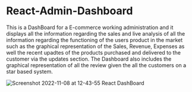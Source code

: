# React-Admin-Dashboard


This is a DashBoard for a E-commerce working administration and it displays all the information regarding the sales and live analysis of all the information regarding the functioning of the users product in the market such as the graphical representation of the Sales, Revenue, Expenses as well the recent upadtes of the products purchased and delivered to the customer via the updates section. 
The Dashboard also includes the graphical representation of all the review given the all the customers on a star based system.





![Screenshot 2022-11-08 at 12-43-55 React DashBoard](https://user-images.githubusercontent.com/110890327/200504015-350a105c-f0a3-47a5-9907-4a4d37248111.png)
